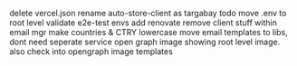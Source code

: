 delete vercel.json
rename auto-store-client as targabay
todo move .env to root level
validate e2e-test envs
add renovate
remove client stuff within email mgr
make countries & CTRY lowercase
move email templates to libs, dont need seperate service
open graph image showing root level image. also check into opengraph image templates
